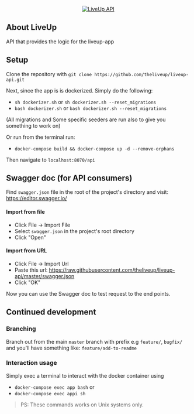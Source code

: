 
<div align="center">

[![LiveUp API](https://circleci.com/gh/theliveup/liveup-api/tree/master.svg?style=shield)](https://circleci.com/gh/theliveup/liveup-api/tree/master)

</div>

## About LiveUp

API that provides the logic for the liveup-app

## Setup

Clone the repository with 
`git clone https://github.com/theliveup/liveup-api.git`

Next, since the app is is dockerized. Simply do the following: 

- `sh dockerizer.sh` or `sh dockerizer.sh --reset_migrations`
- `bash dockerizer.sh` or `bash dockerizer.sh --reset_migrations`

(All migrations and Some specific seeders are run also to give you something to work on)

Or run from the terminal run:

- `docker-compose build && docker-compose up -d --remove-orphans`

Then navigate to `localhost:8070/api`

## Swagger doc (for API consumers)

Find `swagger.json` file in the root of the project's directory and visit: https://editor.swagger.io/

#### Import from file
- Click File -> Import File
- Select `swagger.json` in the project's root directory
- Click "Open"

#### Import from URL
- Click File -> Import Url
- Paste this url: https://raw.githubusercontent.com/theliveup/liveup-api/master/swagger.json
- Click "OK"

Now you can use the Swagger doc to test request to the end points.

## Continued development
### Branching
Branch out from the main `master` branch with prefix e.g `feature/`, `bugfix/` and you'll have something like: `feature/add-to-readme`

### Interaction usage
Simply exec a terminal to interact with the docker container using

- `docker-compose exec app bash` or
- `docker-compose exec appi sh`

> PS: These commands works on Unix systems only.
